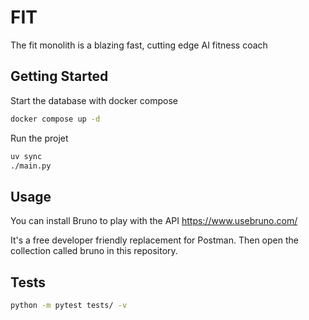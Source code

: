 # FIT

The fit monolith is a blazing fast, cutting edge AI fitness coach

## Getting Started

Start the database with docker compose

```bash
docker compose up -d
```

Run the projet

```bash
uv sync
./main.py
```

## Usage

You can install Bruno to play with the API https://www.usebruno.com/

It's a free developer friendly replacement for Postman. Then open the collection called bruno in this repository.

## Tests

```bash
python -m pytest tests/ -v
```
